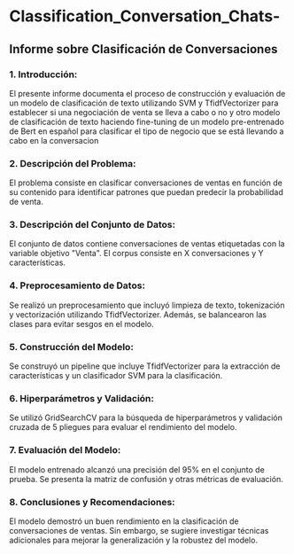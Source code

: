 # Classification_Conversation_Chats-

## Informe sobre Clasificación de Conversaciones 

### 1. Introducción:
El presente informe documenta el proceso de construcción y evaluación de un modelo de clasificación de texto utilizando SVM y TfidfVectorizer para establecer si una negociación de venta se lleva a cabo o no y otro modelo de clasificación de texto haciendo fine-tuning de un modelo pre-entrenado de Bert en español para clasificar el tipo de negocio que se está llevando a cabo en la conversacion

### 2. Descripción del Problema:
El problema consiste en clasificar conversaciones de ventas en función de su contenido para identificar patrones que puedan predecir la probabilidad de venta.

### 3. Descripción del Conjunto de Datos:
El conjunto de datos contiene conversaciones de ventas etiquetadas con la variable objetivo "Venta". El corpus consiste en X conversaciones y Y características.

### 4. Preprocesamiento de Datos:
Se realizó un preprocesamiento que incluyó limpieza de texto, tokenización y vectorización utilizando TfidfVectorizer. Además, se balancearon las clases para evitar sesgos en el modelo.

### 5. Construcción del Modelo:
Se construyó un pipeline que incluye TfidfVectorizer para la extracción de características y un clasificador SVM para la clasificación.

### 6. Hiperparámetros y Validación:
Se utilizó GridSearchCV para la búsqueda de hiperparámetros y validación cruzada de 5 pliegues para evaluar el rendimiento del modelo.

### 7. Evaluación del Modelo:
El modelo entrenado alcanzó una precisión del 95% en el conjunto de prueba. Se presenta la matriz de confusión y otras métricas de evaluación.

### 8. Conclusiones y Recomendaciones:
El modelo demostró un buen rendimiento en la clasificación de conversaciones de ventas. Sin embargo, se sugiere investigar técnicas adicionales para mejorar la generalización y la robustez del modelo.

